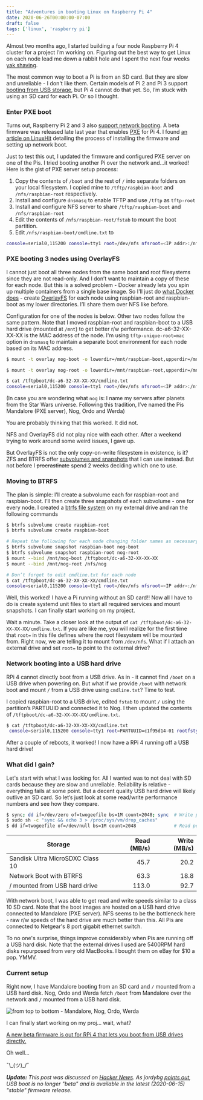```yaml
---
title: "Adventures in booting Linux on Raspberry Pi 4"
date: 2020-06-26T00:00:00-07:00
draft: false
tags: ['linux', 'raspberry pi']
---
```


Almost two months ago, I started building a four node Raspberry Pi 4 cluster for a project I’m working on. Figuring out the best way to get Linux on each node lead me down a rabbit hole and I spent the next four weeks [yak shaving](http://www.catb.org/~esr/jargon/html/Y/yak-shaving.html).

The most common way to boot a Pi is from an SD card. But they are slow and unreliable - I don't like them. Certain models of Pi 2 and Pi 3 support [booting from USB storage](https://www.raspberrypi.org/documentation/hardware/raspberrypi/bootmodes/msd.md), but Pi 4 cannot do that yet. So, I’m stuck with using an SD card for each Pi. Or so I thought.

### Enter PXE boot
Turns out, Raspberry Pi 2 and 3 also [support network booting](https://www.raspberrypi.org/documentation/hardware/raspberrypi/bootmodes/net.md). A beta firmware was released late last year that enables [PXE](https://en.wikipedia.org/wiki/Preboot_Execution_Environment) for Pi 4. I found [an article on LinuxHit](https://linuxhit.com/raspberry-pi-pxe-boot-netbooting-a-pi-4-without-an-sd-card) detailing the process of installing the firmware and setting up network boot.

Just to test this out, I updated the firmware and configured PXE server on one of the Pis. I tried booting another Pi over the network and...it worked! 
Here is the gist of PXE server setup process:
1. Copy the contents of `/boot` and the rest of `/` into separate folders on your local filesystem. I copied mine to `/tftp/raspbian-boot` and `/nfs/raspbian-root` respectively.
2. Install and configure `dnsmasq` to enable TFTP and use `/tftp` as `tftp-root`
3. Install and configure NFS server to share `/tftp/raspbian-boot` and `/nfs/raspbian-root`
4. Edit the contents of `/nfs/raspbian-root/fstab` to mount the boot partition.
5. Edit `/nfs/raspbian-boot/cmdline.txt` to
``` bash
console=serial0,115200 console=tty1 root=/dev/nfs nfsroot=<IP addr>:/nfs/raspbian-root,vers=4.1,proto=tcp rw ip=dhcp rootwait elevator=deadline
```

### PXE booting 3 nodes using OverlayFS
I cannot just boot all three nodes from the same boot and root filesystems since they are not read-only. And I don’t want to maintain a copy of these for each node. But this is a solved problem - Docker already lets you spin up multiple containers from a single base image. So I'll just do [what Docker does](https://docs.docker.com/storage/storagedriver/overlayfs-driver/#how-the-overlay2-driver-works) - create [OverlayFS](https://www.kernel.org/doc/html/latest/filesystems/overlayfs.html) for each node using raspbian-root and raspbian-boot as my lower directories. I’ll share them over NFS like before.

Configuration for one of the nodes is below. Other two nodes follow the same pattern. Note that I moved raspbian-root and raspbian-boot to a USB hard drive (mounted at `/mnt`) to get better r/w performance. dc-a6-32-XX-XX-XX is the MAC address of the node. I'm using `tftp-unique-root=mac` option in `dnsmasq` to maintain a separate boot environment for each node based on its MAC address.
``` bash
$ mount -t overlay nog-boot -o lowerdir=/mnt/raspbian-boot,upperdir=/mnt/upper/nog-boot,workdir=/mnt/work/nog-boot -o nfs_export=on -o index=on -o redirect_dir=nofollow /tftpboot/dc-a6-32-XX-XX-XX

$ mount -t overlay nog-root -o lowerdir=/mnt/raspbian-root,upperdir=/mnt/work/nog-root,workdir=/mnt/work/nog-root -o nfs_export=on -o index=on -o redirect_dir=nofollow /nfs/nog

$ cat /tftpboot/dc-a6-32-XX-XX-XX/cmdline.txt
console=serial0,115200 console=tty1 root=/dev/nfs nfsroot=<IP addr>:/nfs/nog,vers=4.1,proto=tcp rw ip=dhcp rootwait elevator=deadline
```
(In case you are wondering what `nog` is: I name my servers after planets from the Star Wars universe. Following this tradition, I’ve named the Pis Mandalore (PXE server), Nog, Ordo and Werda)

You are probably thinking that this worked. It did not. 

NFS and OverlayFS did not play nice with each other. After a weekend trying to work around some weird issues, I gave up. 

But OverlayFS is not the only copy-on-write filesystem in existence, is it? ZFS and BTRFS offer [subvolumes and snapshots](https://btrfs.wiki.kernel.org/index.php/Manpage/btrfs-subvolume) that I can use instead. But not before I ~~procrastinate~~ spend 2 weeks deciding which one to use.

### Moving to BTRFS
The plan is simple: I’ll create a subvolume each for raspbian-root and raspbian-boot. I’ll then create three snapshots of each subvolume - one for every node. I created a [btrfs file system](https://en.wikipedia.org/wiki/RAS_syndrome) on my external drive and ran the following commands

``` bash
$ btrfs subvolume create raspbian-root
$ btrfs subvolume create raspbian-boot

# Repeat the following for each node changing folder names as necessary
$ btrfs subvolume snapshot raspbian-boot nog-boot
$ btrfs subvolume snapshot raspbian-root nog-root
$ mount --bind /mnt/nog-boot /tftpboot/dc-a6-32-XX-XX-XX
$ mount --bind /mnt/nog-root /nfs/nog

# Don’t forget to edit cmdline.txt for each node
$ cat /tftpboot/dc-a6-32-XX-XX-XX/cmdline.txt
console=serial0,115200 console=tty1 root=/dev/nfs nfsroot=<IP addr>:/nfs/nog,vers=4.1,proto=tcp rw ip=dhcp rootwait elevator=deadline
```
Well, this worked! I have a Pi running without an SD card!! Now all I have to do is create systemd unit files to start all required services and mount snapshots. I can finally start working on my project.

Wait a minute. Take a closer look at the output of `cat /tftpboot/dc-a6-32-XX-XX-XX/cmdline.txt`. 
If you are like me, you will realize for the first time that `root=` in this file defines where the root filesystem will be mounted from. Right now, we are telling it to mount from `/dev/nfs`. What if I attach an external drive and set `root=` to point to the external drive?

### Network booting into a USB hard drive
RPi 4 cannot directly boot from a USB drive. As in - it cannot find `/boot` on a USB drive when powering on. But what if we provide `/boot` with network boot and mount `/` from a USB drive using `cmdline.txt`? Time to test.

I copied raspbian-root to a USB drive, edited `fstab` to mount `/` using the partition’s PARTUUID and connected it to Nog. I then updated the contents of `/tftpboot/dc-a6-32-XX-XX-XX/cmdline.txt`. 
``` bash
$ cat /tftpboot/dc-a6-32-XX-XX-XX/cmdline.txt
 console=serial0,115200 console=tty1 root=PARTUUID=c1f95d14-01 rootfstype=ext4 elevator=deadline fsck.repair=yes rootwait
```

After a couple of reboots, it worked! I now have a RPi 4 running off a USB hard drive!

### What did I gain?
Let's start with what I was looking for. All I wanted was to not deal with SD cards because they are slow and unreliable. Reliability is relative - everything fails at some point. But a decent quality USB hard drive will likely outlive an SD card. So let’s just look at some read/write performance numbers and see how they compare.
``` bash
$ sync; dd if=/dev/zero of=twogeefile bs=1M count=2048; sync  # Write performance
$ sudo sh -c "sync && echo 3 > /proc/sys/vm/drop_caches"
$ dd if=twogeefile of=/dev/null bs=1M count=2048              # Read performance
```

| Storage  | Read (MB/s)  | Write (MB/s)  |
|----------|-------------:|--------------:|
| Sandisk Ultra MicroSDXC Class 10  | 45.7 | 20.2 |
| Network Boot with BTRFS | 63.3 | 18.8  |
| / mounted from USB hard drive  | 113.0  | 92.7 |

With network boot, I was able to get read and write speeds similar to a class 10 SD card. Note that the boot images are hosted on a USB hard drive connected to Mandalore (PXE server). NFS seems to be the bottleneck here - raw r/w speeds of the hard drive are much better than this. All Pis are connected to Netgear's 8 port gigabit ethernet switch.

To no one's surprise, things improve considerably when Pis are running off a USB hard disk. Note that the external drives I used are 5400RPM hard disks repurposed from very old MacBooks. I bought them on eBay for $10 a pop. YMMV.

### Current setup
Right now, I have Mandalore booting from an SD card and `/` mounted from a USB hard disk. Nog, Ordo and Werda fetch `/boot` from Mandalore over the network and `/` mounted from a USB hard disk.

![from top to bottom - Mandalore, Nog, Ordo, Werda](/img/pi-cluster.jpg)

I can finally start working on my proj… wait, what?

[A new beta firmware is out for RPi 4 that lets you boot from USB drives directly.](https://www.tomshardware.com/how-to/boot-raspberry-pi-4-usb)

Oh well…

¯\\\_(ツ)\_/¯

***Update:** This post was discussed on [Hacker News](https://news.ycombinator.com/item?id=23666564). As jordybg [points out](https://news.ycombinator.com/item?id=23667247), USB boot is no longer "beta" and is available in the latest (2020-06-15) "stable" firmware release.*

